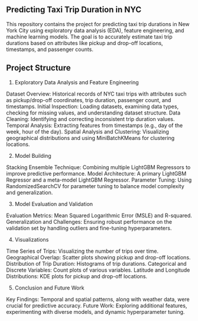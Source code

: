 ## **Predicting Taxi Trip Duration in NYC**

This repository contains the project for predicting taxi trip durations in New York City using exploratory data analysis (EDA), feature engineering, and machine learning models. The goal is to accurately estimate taxi trip durations based on attributes like pickup and drop-off locations, timestamps, and passenger counts.

## **Project Structure**

1. Exploratory Data Analysis and Feature Engineering

Dataset Overview: Historical records of NYC taxi trips with attributes such as pickup/drop-off coordinates, trip duration, passenger count, and timestamps.
Initial Inspection: Loading datasets, examining data types, checking for missing values, and understanding dataset structure.
Data Cleaning: Identifying and correcting inconsistent trip duration values.
Temporal Analysis: Extracting features from timestamps (e.g., day of the week, hour of the day).
Spatial Analysis and Clustering: Visualizing geographical distributions and using MiniBatchKMeans for clustering locations.

2. Model Building

Stacking Ensemble Technique: Combining multiple LightGBM Regressors to improve predictive performance.
Model Architecture: A primary LightGBM Regressor and a meta-model LightGBM Regressor.
Parameter Tuning: Using RandomizedSearchCV for parameter tuning to balance model complexity and generalization.

3. Model Evaluation and Validation

Evaluation Metrics: Mean Squared Logarithmic Error (MSLE) and R-squared.
Generalization and Challenges: Ensuring robust performance on the validation set by handling outliers and fine-tuning hyperparameters.

4. Visualizations

Time Series of Trips: Visualizing the number of trips over time.
Geographical Overlap: Scatter plots showing pickup and drop-off locations.
Distribution of Trip Duration: Histograms of trip durations.
Categorical and Discrete Variables: Count plots of various variables.
Latitude and Longitude Distributions: KDE plots for pickup and drop-off locations.

5. Conclusion and Future Work

Key Findings: Temporal and spatial patterns, along with weather data, were crucial for predictive accuracy.
Future Work: Exploring additional features, experimenting with diverse models, and dynamic hyperparameter tuning.
